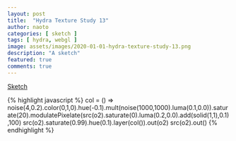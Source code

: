 ```yaml
---
layout: post
title:  "Hydra Texture Study 13"
author: naoto
categories: [ sketch ]
tags: [ hydra, webgl ]
image: assets/images/2020-01-01-hydra-texture-study-13.png
description: "A sketch"
featured: true
comments: true
---
```


[Sketch](https://hydra-editor.glitch.me/?sketch_id=f8prAGGVzztUrFbZ&code=Y29sJTIwJTNEJTIwKCklMjAlM0QlM0UlMjBub2lzZSg0JTJDMC4yKS5jb2xvcigwJTJDMSUyQzApLmh1ZSgtMC4xKS5tdWx0KG5vaXNlKDEwMDAlMkMxMDAwKS5sdW1hKDAuMSUyQzAuMCkpLnNhdHVyYXRlKDIwKS5tb2R1bGF0ZVBpeGVsYXRlKHNyYyhvMikuc2F0dXJhdGUoMCkubHVtYSgwLjIlMkMwLjApLmFkZChzb2xpZCgxJTJDMSklMkMwLjEpJTJDMTAwKSUwQXNyYyhvMikuc2F0dXJhdGUoMC45OSkuaHVlKDAuMSkubGF5ZXIoY29sKCkpLm91dChvMiklMEFzcmMobzIpLm91dCgpJTBB)

{% highlight javascript %}
col = () => noise(4,0.2).color(0,1,0).hue(-0.1).mult(noise(1000,1000).luma(0.1,0.0)).saturate(20).modulatePixelate(src(o2).saturate(0).luma(0.2,0.0).add(solid(1,1),0.1),100)
src(o2).saturate(0.99).hue(0.1).layer(col()).out(o2)
src(o2).out()
{% endhighlight %}
